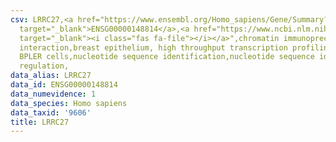 ```yaml
---
csv: LRRC27,<a href="https://www.ensembl.org/Homo_sapiens/Gene/Summary?db=core;g=ENSG00000148814"
  target="_blank">ENSG00000148814</a>,<a href="https://www.ncbi.nlm.nih.gov/pubmed/22863008"
  target="_blank"><i class="fas fa-file"></i></a>",chromatin immunoprecipitation assay,direct
  interaction,breast epithelium, high throughput transcription profiling by microarray,
  BPLER cells,nucleotide sequence identification,nucleotide sequence identification,transcriptional
  regulation,
data_alias: LRRC27
data_id: ENSG00000148814
data_numevidence: 1
data_species: Homo sapiens
data_taxid: '9606'
title: LRRC27
---
```

